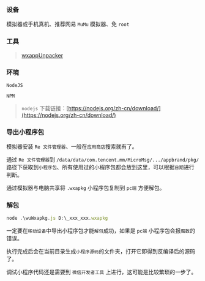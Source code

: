 ### 设备

模拟器或手机真机、推荐网易 `MuMu` 模拟器、免 `root`

### 工具
> [wxappUnpacker](https://github.com/xuedingmiaojun/wxappUnpacker)

### 环境

`NodeJS`

 `NPM`

> `nodejs` 下载链接：[https://nodejs.org/zh-cn/download/](https://nodejs.org/zh-cn/download/)

### 导出小程序包

模拟器安装 `Re 文件管理器`、一般在`应用商店`搜索就有了。

通过 `Re 文件管理器`到 `/data/data/com.tencent.mm/MicroMsg/.../appbrand/pkg/` 路径下获取到`小程序包`、所有使用过的小程序包都会放到这里，可以根据`日期`进行判断。

通过模拟器与电脑共享将 `.wxapkg` 小程序包复制到 `pc端` 方便解包。

### 解包

```javascript
node .\wuWxapkg.js D:\_xxx_xxx.wxapkg
```

一定要在`移动设备`中导出小程序包才能`解包`成功，如果是 `pc端` 小程序包会报`魔数`的错误。

执行完成后会在当前目录生成`小程序源码`的文件夹，打开它即得到反编译后的源码了。

调试小程序代码还是需要到 `微信开发者工具` 上进行，这可能是比较繁琐的一步了。



